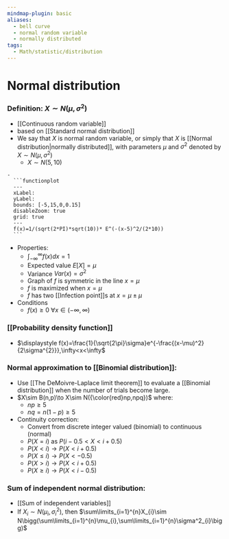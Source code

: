 ```yaml
---
mindmap-plugin: basic
aliases:
  - bell curve
  - normal random variable
  - normally distributed
tags:
  - Math/statistic/distribution
---
```


# Normal distribution

### Definition: $X\sim N(\mu,\sigma^2)$
- [[Continuous random variable]]
- based on [[Standard normal distribution]]
- We say that $X$ is normal random variable, or simply that $X$ is [[Normal distribution|normally distributed]], with parameters $\mu$ and $\sigma^2$ denoted by $X\sim N(\mu,\sigma^2)$
	- $X\sim N(5,10)$
<!--ID: 1708098044229-->


	-
	  ```functionplot
	  ---
	  xLabel:
	  yLabel:
	  bounds: [-5,15,0,0.15]
	  disableZoom: true
	  grid: true
	  ---
	  f(x)=1/(sqrt(2*PI)*sqrt(10))* E^(-(x-5)^2/(2*10))
	  ```

- Properties:
	- $\int^{\infty}_{-\infty} f(x)dx=1$
	- Expected value $E[X]=\mu$
	- Variance $Var(x)=\sigma^2$
	- Graph of $f$ is symmetric in the line $x=\mu$
	- $f$ is maximized when $x=\mu$
	- $f$ has two [[Infection point]]s at $x=\mu \pm \mu$
- Conditions
	- $f(x)\ge 0 \ \forall x\in (-\infty,\infty)$

### [[Probability density function]]
- $\displaystyle f(x)=\frac{1}{\sqrt{2\pi}\sigma}e^{-\frac{(x-\mu)^2}{2\sigma^{2}}},\infty<x<\infty$
<!--ID: 1708098044233-->


### Normal approximation to [[Binomial distribution]]:
- Use [[The DeMoivre-Laplace limit theorem]] to evaluate a [[Binomial distribution]] when the number of trials become large.
- $X\sim B(n,p)\to X\sim N({\color{red}np,npq})$ where:
	- $np\ge 5$
	- $nq=n(1-p)\ge 5$
- Continuity correction:
	- Convert from discrete integer valued (binomial) to continuous (normal)
	- $P(X = i)$ as $P(i − 0.5 < X < i + 0.5)$
	- $P(X<i)\to P(X<i+0.5)$
	- $P(X\le i)\to P(X<-0.5)$
	- $P(X>i)\to P(X<i+0.5)$
	- $P(X\ge i)\to P(X<i-0.5)$
<!--ID: 1708098044236-->


### Sum of independent normal distribution:
- [[Sum of independent variables]]
- If $X_{i}\sim N(\mu_{i},\sigma^{2}_{i})$, then $\sum\limits_{i=1}^{n}X_{i}\sim N\bigg(\sum\limits_{i=1}^{n}\mu_{i},\sum\limits_{i=1}^{n}\sigma^2_{i}\bigg)$
<!--ID: 1708098044240-->


